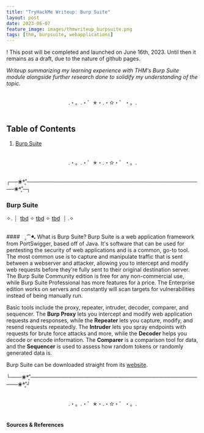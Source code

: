 ```yaml
---
title: "TryHackMe Writeup: Burp Suite"
layout: post
date: 2023-06-07
feature_image: images/thmwriteup_burpsuite.png
tags: [thm, burpsuite, webapplications]
---
```


! This post will be completed and launched on June 16th, 2023. Until then it remains as a draft, due to the nature of github pages.

*Writeup summarizing my learning experience with THM's Burp Suite module alongside further research done to solidify my understanding of the topic.*

<!--more-->

<br>
<div align="center">.・。.・゜✭・.・✫・゜・。. </div>
<br>

## Table of Contents

1. [Burp Suite](#burp-suite)

<br>
<div align="center">.・。.・゜✭・.・✫・゜・。. </div>
<br>

┌──❀*̥˚───────────────────────────────────────────────❀*̥˚─┐
### Burp Suite
✧. ┊ ⁭ [tbd](#ೃ⁀-tbd) ✧ [tbd](#ೃ⁀-tbd) ✧ [tbd](#ೃ⁀-tbd) ⁭ ⁭┊ .✧

<br>
####  ೃ⁀➷ What is Burp Suite?
Burp Suite is a web application framework from PortSwigger, based off of Java. It's software that can be used for pentesting the security of web applications and is a common, go-to tool. The most common use is to capture and manipulate traffic that is sent between a webserver and attacker, allowing you to intercept and modify web requests before they're fully sent to their original destination server. The Burp Suite Community edition is free for any non-commercial use, while Burp Suite Professional has more features for a price. The Enterprise edition works on servers and constantly will scan targets for vulnerabilities instead of being manually run. 

Basic tools include the proxy, repeater, intruder, decoder, comparer, and sequencer. The **Burp Proxy** lets you intercept and modify web application requests and responses, while the **Repeater** lets you capture, modify, and resend requests repeatedly. The **Intruder** lets you spray endpoints with requests for brute force attacks and more, while the **Decoder** helps you decode or encode information. The **Comparer** is a comparison tool for data, and the **Sequencer** is used to assess how random tokens or randomly generated data is. 

Burp Suite can be downloaded straight from its [website](https://portswigger.net/burp/releases/professional-community-2023-5-3?requestededition=community&requestedplatform=). 



└───❀*̥˚───────────────────────────────────────────────❀*̥˚┘


<br>
<div align="center">.・。.・゜✭・.・✫・゜・。. </div>
<br>



#### Sources & References
